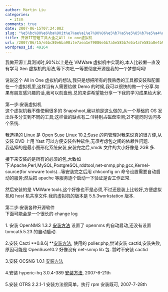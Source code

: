 ```yaml
---
author: Martin Liu
categories:
  - itsm
comments: true
date: 2007-06-15T07:24:00Z
slug: "%e5%bc%80%e6%ba%90it%e7%ae%a1%e7%90%86%e5%b7%a5%e5%85%b7%e5%a4%a7%e5%85%a8%e4%b9%8ball-in-one%e8%99%9a%e6%8b%9f%e6%9c%ba"
title: 开源IT管理工具大全之All in one虚拟机
url: /2007/06/15/e5bc80e6ba90ite7aea1e79086e5b7a5e585b7e5a4a7e585a8e4b98ball-in-onee8999ae68b9fe69cba/
wordpress_id: 49164
---
```


我做开源工具测试时,90%以上是在 VMWare 虚拟机中实现的,本人比较懒一直没有学习 Xen 虚拟机的用法,等下次吧,一等要彻底开源是我的一个梦想呵呵!<br /><br />说说这个 All in One 虚拟机的想法,我只是想把所有的我熟悉的工具都安装和配置在一个虚拟机里,这样当有人需要给做 Demo 的时候,我可以很快的做一个分享.如果有朋友感兴趣的话,我可以刻盘他.总的来讲希望能分享一下我的学习成果给大家.<br /><br />第一步:安装虚拟机<br />这个虚拟机我不像使用很多的 Snapshoot,我以前是这么做的,从一个基础的 OS 发出许多分支到不同的工具;这样做的缺点有二:1)特别占磁盘空间;2)不能同时访问多个系统.<br /><br />我选择的 Linux 是 Open Suse Linux 10.2;Suse 的包管理对我来说真的很方便,从安装 DVD 上用 Yast 可以方便安装各种软件,无须考虑包之间的依赖性问题.<br />我选择的是最小图形化系统安装,安装完之后,vmdk 文件的大小好像是 2GB 多.<br /><br />接下来安装的是所有的必须的包,大致如下:Apache,Perl,MySQL,PostgreSQL,rddtool,net-snmp,php,gcc,Kernel-source(for vmware tools)...等安装完之后用 chkconfig on 命令设置需要自动启动的服务;然后把 apache 等服务逐个启动一下验证是否工作正常.<br /><br />然后安装的是 VMWare tools,这个好像也不是必须,不过还是装上比较好,方便虚拟机和 host 机共享文件.我的虚拟机的版本是 5.5.3workstation 版本.<br /><br />第二步:安装各种开源软件<br />下面可能会是一个很长的 change log<br /><br />1. 安装 OpenNMS 1.3.2 [安装方法](http://lzheng.blogspot.com/2007/05/install-opennms-132-on-opensuse-102.html) 设置了 opennms 的自动启动,还没有设置 tomcat5.5.23 的自动启动.<br /><br />2.安装 Cacti **0.8.6j **[安装方法](http://lzheng.blogspot.com/2007/06/how-to-install-cacti-on-opensuse-102.html), 使用的 poller.php,尝试安装 cactid,安装失败,原因可能是 OpenSuse10.2 好像没有 net-snmp lib 包. 暂时不安装 cactid<br /><br />3.安装 OCSNG 1.0.1 [安装方法](http://lzheng.blogspot.com/2007/06/how-to-install-ocsng-101-on-opensuse.html)<br /><br />4.安装 hyperic-hq 3.0.4-389 [安装方法](http://lzheng.blogspot.com/2007/06/how-to-install-hyperic-hq-on-opensuse.html), 2007-6-21th<br /><br />5.安装 OTRS 2.2.1-1 安装方法很简单，执行 rpm 安装既可, 2007-7-28th<br /><br />
